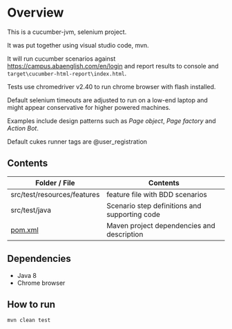 # Overview

This is a cucumber-jvm, selenium project.

It was put together using visual studio code, mvn.

It will run cucumber scenarios against https://campus.abaenglish.com/en/login and report results to console and `target\cucumber-html-report\index.html`.

Tests use chromedriver v2.40 to run chrome browser with flash installed.

Default selenium timeouts are adjusted to run on a low-end laptop and might appear conservative for higher powered machines.

Examples include design patterns such as *Page object*, *Page factory* and *Action Bot*.

Default cukes runner tags are @user_registration


## Contents


| **Folder / File**                    | **Contents** |
| ---                           | ---          |
|   src/test/resources/features |   feature file with BDD scenarios      |
|   src/test/java               |    Scenario step definitions and supporting code     |
|   [pom.xml](pom.xml)               |    Maven project dependencies and description     |




## Dependencies

- Java 8
- Chrome browser

## How to run

`mvn clean test`
